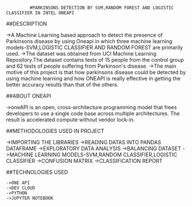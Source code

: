              #PARKINSONS DETECTION BY SVM,RANDOM FOREST AND LOGISTIC CLASSIFIER IN INTEL ONEAPI
             
##DESCRIPTION

   ->A Machine Learning based approach to detect the presence of Parkinsons disease by using Oneapi in which three machine learning models-SVM,LOGISTIC CLASSIFIER AND RANDOM FOREST are primarily used. 
   ->The dataset was obtained from UCI Machine Learning Repository.The dataset contains tests of 15 people from the control group and 62 tests of people suffering from Parkinson's disease.
   ->The main motive of this project is that how parkinsons disease could be detected by using machine learning and how ONEAPI is really effective in getting the better accuracy results than that of the others.
   
   
##ABOUT ONEAPI

   ->oneAPI is an open, cross-architecture programming model that frees developers to use a single code base across multiple architectures. The result is accelerated compute without vendor lock-in.
   
##METHODOLOGIES USED IN PROJECT

   ->IMPORTING THE LIBRARIES
   ->READING DATAS INTO PANDAS DATAFRAME
   ->EXPLORATORY DATA ANALYSIS
   ->BALANCING DATASET
   ->MACHINE LEARNING MODELS-SVM,RANDOM CLASSIFIER,LOGISTIC CLASSIFIER
   ->CONFUSION MATRIX
   ->CLASSIFICATION REPORT
   
 ##TECHNOLOGIES USED
 
    ->ONE API
	->DEV CLOUD
	->PYTHON
	->JUPYTER NOTEBOOK
   

    
